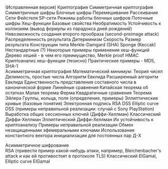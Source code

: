
(Исправленная версия)
Криптография
Симметричная криптография 
Симметричные шифры
Блочные шифры
Перемешивание
Рассеивание
Сети Фейстеля
SP-сети
Режимы работы блочных шифров
Поточные шифры
Хеш-функции 
Базовые свойства
Необратимость
Устойчивость к коллизиям (вывод формулы из парадокса дней рождений)
Невозможность создания второго прообраза (second-preimage attack)
Распределенность результата
Детерминизм
Скорость
Размер результата
Конструкции типа
Merkle-Damgard (SHA)
Sponge (Keccak)
Нестандартные (?)
Некоторые примеры применения хеш-функций
Дерево хешей - в чем его преимущество, Merkle proof
HMAC
Криптоанализ хеш-функции (тезисно) 
Практические примеры - MD5, SHA-1  
Асимметричная криптография
Математический минимум:
Теория чисел
Делимость, простые числа
Алгоритм Евклида
Расширенный алгоритм Евклида
Единственность представления составного числа в канонической форме 
Линейные сравнения
Китайская теорема об остатках 
Малая теорема Ферма 
Квадратичные сравнения
Теорема Эйлера 
Группы, кольца, поля (определение, примеры)
Эллиптические кривые (базовые понятия)
Электронная подпись 
RSA 
DSS 
Elliptic curve DSS (примеры неправильной реализации: случай с Sony PlayStation) 
Выработка общих сессионных ключей (Диффи-Хеллман)
Классический  Диффи-Хеллман
Эллиптический Диффи-Хеллман
Их устойчивость к криптоанализу
Примеры неправильной реализации
Обмен незащищенными эфемеральными ключами
Использование константного вектора инициализации для постоянных пар Д-Х

Асимметричное шифрование  
RSA 
(привести пример какой-нибудь атаки, например, Bleichenbacher's attack и как ей противостоят в протоколе TLS)
Классический ElGamal, Elliptic curve ElGamal




